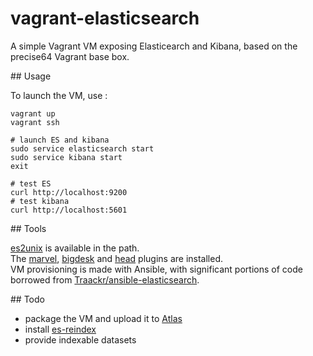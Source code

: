 # vagrant-elasticsearch

A simple Vagrant VM exposing Elasticearch and Kibana, based on the precise64 Vagrant base box. 

## Usage

To launch the VM, use : 

```
vagrant up
vagrant ssh

# launch ES and kibana
sudo service elasticsearch start
sudo service kibana start
exit

# test ES
curl http://localhost:9200
# test kibana
curl http://localhost:5601
```

## Tools

[es2unix](https://github.com/elastic/es2unix) is available in the path.   
The [marvel](https://www.elastic.co/products/marvel), [bigdesk](http://bigdesk.org/) and [head](http://mobz.github.io/elasticsearch-head/) plugins are installed.   
VM provisioning is made with Ansible, with significant portions of code borrowed from [Traackr/ansible-elasticsearch](https://github.com/Traackr/ansible-elasticsearch).   

## Todo
 
- package the VM and upload it to [Atlas](https://atlas.hashicorp.com/)
- install [es-reindex](https://github.com/geronime/es-reindex)
- provide indexable datasets
